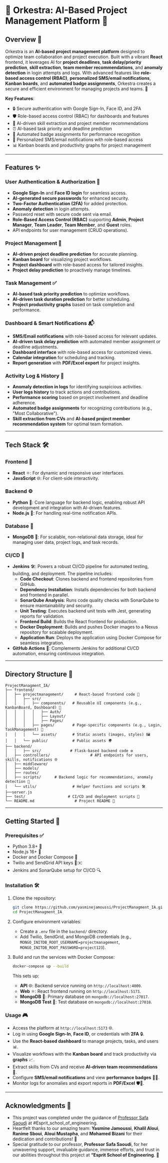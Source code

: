 # 🌟 Orkestra: AI-Based Project Management Platform 🌟

## Overview 🚀

Orkestra is an **AI-based project management platform** designed to optimize team collaboration and project execution. Built with a vibrant **React** frontend, it leverages AI for **project deadlines**, **task delay/priority prediction**, **skill extraction**, **team member recommendations**, and **anomaly detection** in login attempts and logs. With advanced features like **role-based access control (RBAC)**, **personalized SMS/email notifications**, **Kanban boards**, and **automated badge assignments**, Orkestra creates a secure and efficient environment for managing projects and teams. 🎯

**Key Features**:

- 🔒 Secure authentication with Google Sign-In, Face ID, and 2FA
- 🛡️ Role-based access control (RBAC) for dashboards and features
- 🧠 AI-driven skill extraction and project member recommendations
- ⏰ AI-based task priority and deadline prediction
- 🏅 Automated badge assignments for performance recognition
- 📩 Personalized SMS/email notifications with role-based access
- 📊 Kanban boards and productivity graphs for project management

---

## Features ✨

### User Authentication & Authorization 🔐

- **Google Sign-In** and **Face ID login** for seamless access.
- **AI-generated secure passwords** for enhanced security.
- **Two-Factor Authentication (2FA)** for added protection.
- **Anomaly detection** in login attempts.
- Password reset with secure code sent via email.
- **Role-Based Access Control (RBAC)** supporting **Admin**, **Project Manager**, **Team Leader**, **Team Member**, and **Guest** roles.
- API endpoints for user management (CRUD operations).

### Project Management 📅

- **AI-driven project deadline prediction** for accurate planning.
- **Kanban board** for visualizing project workflows.
- **Project dashboard** with role-based access for tailored insights.
- **Project delay prediction** to proactively manage timelines.

### Task Management ✅

- **AI-based task priority prediction** to optimize workflows.
- **AI-driven task duration prediction** for better scheduling.
- **Project productivity graphs** based on task completion and performance.

### Dashboard & Smart Notifications 📬

- **SMS/Email notifications** with role-based access for relevant updates.
- **AI-driven task delay prediction** with automated member assignment or deadline adjustments.
- **Dashboard interface** with role-based access for customized views.
- **Calendar integration** for scheduling and tracking.
- **Report generation** with **PDF/Excel export** for project insights.

### Activity Log & History 📜

- **Anomaly detection in logs** for identifying suspicious activities.
- **User logs history** to track actions and contributions.
- **Performance scoring** based on project involvement and deadline adherence.
- **Automated badge assignments** for recognizing contributions (e.g., "Most Collaborative").
- **Skill extraction from CVs** and **AI-based project member recommendation system** for optimal team formation.

---

## Tech Stack 🛠️

### Frontend 🎨

- **React** ⚛️: For dynamic and responsive user interfaces.
- **JavaScript** 🌐: For client-side interactivity.

### Backend ⚙️

- **Python** 🐍: Core language for backend logic, enabling robust API development and integration with AI-driven features.
- **Node.js** 🚀: For handling real-time notification APIs.

### Database 💾

- **MongoDB** 🍃: For scalable, non-relational data storage, ideal for managing user data, project logs, and task records.

### CI/CD 🌟

- **Jenkins** 🛠️: Powers a robust CI/CD pipeline for automated testing, building, and deployment. The pipeline includes:
  - **Code Checkout**: Clones backend and frontend repositories from GitHub.
  - **Dependency Installation**: Installs dependencies for both backend and frontend in parallel.
  - **SonarQube Analysis**: Runs code quality checks with SonarQube to ensure maintainability and security.
  - **Unit Testing**: Executes backend unit tests with Jest, generating reports for validation.
  - **Frontend Build**: Builds the React frontend for production.
  - **Docker Deployment**: Builds and pushes Docker images to a Nexus repository for scalable deployment.
  - **Application Run**: Deploys the application using Docker Compose for seamless integration.
- **GitHub Actions** 🤖: Complements Jenkins for additional CI/CD automation, ensuring continuous integration.

---

## Directory Structure 📂

```
ProjectManagment_IA/
├── frontend/
│   ├── projectmanagement/     # React-based frontend code 🌟
│   │   ├── src/
│   │   │   ├── components/   # Reusable UI components (e.g., KanbanBoard, Dashboard) 🧩
│   │   │   │   ├── Auth/ 
│   │   │   │   ├── Layout/ 
│   │   │   │   ├── Pages/ 
│   │   │   ├── pages/        # Page-specific components (e.g., Login, TaskManagement) 📄
│   │   │   └── assets/       # Static assets (images, styles) 🖼️
│   │   └── public/           # Public assets 🌍
├── backend/      
│   │   ├── src/             # Flask-based backend code ⚙️
│   ├── controllers/                  # API endpoints for users, skills, notifications 🌐
│   ├── middleware/    
│   ├── models/         
│   ├── routes/   
│   ├── scripts/      # Backend logic for recommendations, anomaly detection 🧠
│   └── utils/                # Helper functions and scripts 🛠️
├──server.js
├── test/                   # CI/CD and deployment scripts 🚀
└── README.md                  # Project README 📝
```

---

## Getting Started 🏁

### Prerequisites ✅

- Python 3.8+ 🐍
- Node.js 16+ 🚀
- Docker and Docker Compose 🐳
- Twilio and SendGrid API keys 📱✉️
- Jenkins and SonarQube setup for CI/CD 🔍

### Installation 🛠️

1. Clone the repository:

   ```bash
   git clone https://github.com/yasminejamoussi/ProjectManagment_IA.git
   cd ProjectManagment_IA
   ```

2. Configure environment variables:

   - Create a `.env` file in the `backend/` directory.
   - Add Twilio, SendGrid, and MongoDB credentials (e.g., `MONGO_INITDB_ROOT_USERNAME=projectmanagement`, `MONGO_INITDB_ROOT_PASSWORD=project123`).

3. Build and run the services with Docker Compose:

   ```bash
   docker-compose up --build
   ```

   This sets up:

   - **API** 🌐: Backend service running on `http://localhost:4000`.
   - **Web** ⚛️: React frontend running on `http://localhost:5173`.
   - **MongoDB** 🍃: Primary database on `mongodb://localhost:27017`.
   - **MongoDB Test** 🧪: Test database on `mongodb://localhost:27018`.

### Usage 🎮

- Access the platform at `http://localhost:5173` 🌐.
- Log in using **Google Sign-In**, **Face ID**, or credentials with **2FA** 🔒.
- Use the **React-based dashboard** to manage projects, tasks, and users 📊.
- Visualize workflows with the **Kanban board** and track productivity via **graphs** 📈.
- Extract skills from CVs and receive **AI-driven team recommendations** 🤝.
- Configure **SMS/email notifications** and view **performance badges** 📩🏅.
- Monitor logs for anomalies and export reports in **PDF/Excel** 🛡️📄.

---

## Acknowledgments 🙌

- This project was completed under the guidance of [Professor Safa Saoudi](mailto:safa.saoudi@esprit.tn) at #Esprit_school_of_engineering.
- Heartfelt thanks to our amazing team: **Yasmine Jamoussi**, **Khalil Aloui**, **Ranime Sboui**, **Aloui Mustapha**, and **Mohamed Bizani** for their dedication and contributions! 💪
- Special gratitude to our professor, **Professor Safa Saoudi**, for her unwavering support, invaluable guidance, immense efforts, and trust in our abilities throughout this project at **“Esprit School of Engineering**. 🌟



